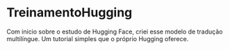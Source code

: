 # TreinamentoHugging
Com inicio sobre o estudo de Hugging Face, criei esse modelo de tradução multilíngue. Um tutorial simples que o próprio Hugging oferece.
